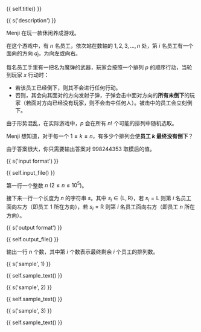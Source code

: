{{ self.title() }}

{{ s('description') }}

Menji 在玩一款休闲养成游戏。

在这个游戏中，有 $n$ 名员工，依次站在数轴的 $1,2,3, \dots, n$ 处，第 $i$ 名员工有一个面向的方向 $d_i$，为向左或向右。

每名员工手里有一把名为魔弹的武器，玩家会按照一个排列 $p$ 的顺序行动，当轮到玩家 $x$ 行动时：

- 若该员工已经倒下，则其不会进行任何行动。
- 否则，其会向其面对的方向发射子弹，子弹会击中面对方向的**所有未倒下**的玩家（若面对方向已经没有玩家，则不会击中任何人）。被击中的员工会立刻倒下。

由于形势混乱，在实际游戏中，$p$ 会在所有 $n!$ 个可能的排列中随机选取。

Menji 想知道，对于每一个 $1\leq k\leq n$，有多少个排列会使**员工 $k$ 最终没有倒下**？

由于答案很大，你只需要输出答案对 $998244353$ 取模后的值。

{{ s('input format') }}

{{ self.input_file() }}

第一行一个整数 $n \ (2\leq n\leq 10^5)$。

接下来一行一个长度为 $n$ 的字符串 $s$。其中 $s_i\in\{\text{L},\text{R}\}$，若 $s_i=\text{L}$ 则第 $i$ 名员工面向左方（即员工 $1$ 所在方向），若 $s_i=\text{R}$ 则第 $i$ 名员工面向右方（即员工 $n$ 所在方向）。

{{ s('output format') }}

{{ self.output_file() }}

输出一行 $n$ 个数，其中第 $i$ 个数表示最终剩余 $i$ 个员工的排列数。

{{ s('sample', 1) }}

{{ self.sample_text() }}

{{ s('sample', 2) }}

{{ self.sample_text() }}

{{ s('sample', 3) }}

{{ self.sample_text() }}

